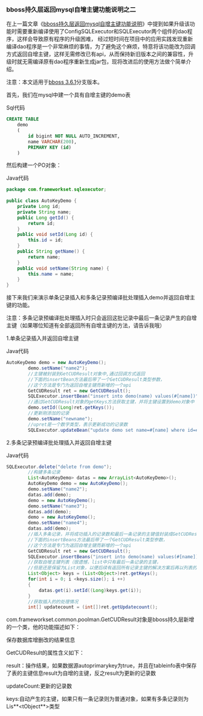 ### bboss持久层返回mysql自增主键功能说明之二

在上一篇文章《[bboss持久层返回mysql自增主键功能说明](http://yin-bp.iteye.com/blog/1729484)》中提到如果升级该功能时需要重新编译使用了ConfigSQLExecutor和SQLExecutor两个组件的dao程序，这样会导致原有程序的升级困难， 经过短时间在项目中的应用实践发现重新编译dao程序是一个非常麻烦的事情，为了避免这个麻烦，特意将该功能改为回调方式返回自增主键，这样无需修改已有api，从而保持新旧版本之间的兼容性，升级时就无需编译原有dao程序重新生成jar包，现将改进后的使用方法做个简单介绍。

注意：本文适用于[bboss 3.6.1](https://github.com/bbossgroups/bbossgroups-3.5/tree/bboss3.6.1)分支版本。

首先，我们在mysql中建一个具有自增主键的demo表

Sql代码

```sql
CREATE TABLE  
    demo  
    (  
        id bigint NOT NULL AUTO_INCREMENT,  
        name VARCHAR(200),  
        PRIMARY KEY (id)  
    )  
```

然后构建一个PO对象：

Java代码

```java
package com.frameworkset.sqlexecutor;  
  
public class AutoKeyDemo {  
    private Long id;  
    private String name;  
    public Long getId() {  
        return id;  
    }  
    public void setId(Long id) {  
        this.id = id;  
    }  
    public String getName() {  
        return name;  
    }  
    public void setName(String name) {  
        this.name = name;  
    }  
}  
```

接下来我们来演示单条记录插入和多条记录预编译批处理插入demo并返回自增主键的功能。

注意：多条记录预编译批处理插入时只会返回这批记录中最后一条记录产生的自增主键（如果哪位知道有全部返回所有自增主键的方法，请告诉我哦）

1.单条记录插入并返回自增主键

Java代码

```java
AutoKeyDemo demo = new AutoKeyDemo();         
        demo.setName("name2");    
        //主键被封装到GetCUDResult对象中,通过回调方式返回  
        //下面的insertBean方法最后带了一个GetCUDResult类型参数，  
        //这个方法是专门为返回自增主键而新增的一个api  
        GetCUDResult ret = new GetCUDResult();   
        SQLExecutor.insertBean("insert into demo(name) values(#[name])", demo,ret);  
        //通过GetCUDResult对象的getKeys方法获取主键，并将主键设置到demo对象中  
        demo.setId((Long)ret.getKeys());  
        //更新刚添加的记录  
        demo.setName("newname");      
        //upret是一个数字类型，表示更新成功的记录数         
        SQLExecutor.updateBean("update demo set name=#[name] where id=#[id]", demo,ret); 
```

2.多条记录预编译批处理插入并返回自增主键

Java代码 

```java
SQLExecutor.delete("delete from demo");  
        //构建多条记录  
        List<AutoKeyDemo> datas = new ArrayList<AutoKeyDemo>();       
        AutoKeyDemo demo = new AutoKeyDemo();         
        demo.setName("name2");  
        datas.add(demo);  
        demo = new AutoKeyDemo();         
        demo.setName("name3");  
        datas.add(demo);  
        demo = new AutoKeyDemo();         
        demo.setName("name4");  
        datas.add(demo);  
        //插入多条记录，并将成功插入的记录数和最后一条记录的主键值封装成GetCUDResult对象返回  
        //下面的insertBeans方法最后带了一个GetCUDResult类型参数，  
        //这个方法是专门为返回自增主键而新增的一个api  
        GetCUDResult ret = new GetCUDResult();   
        SQLExecutor.insertBeans("insert into demo(name) values(#[name])", datas,ret);  
        //获取自增主键列表（很遗憾，list中只有最后一条记录的主键，  
        //但是还是保留为List对象，以便后续有返回所有记录主键的解决方案后再以列表的方式返回这些主键）  
        List<Object> keys = (List<Object>)ret.getKeys();  
        for(int i = 0; i <keys.size(); i ++)  
        {  
            datas.get(i).setId((Long)keys.get(i));  
        }  
        //获取插入的的处理情况  
        int[] updatecount = (int[])ret.getUpdatecount();  
```

com.frameworkset.common.poolman.GetCUDResult对象是bboss持久层新增的一个类，他的功能描述如下：

保存数据库增删改的结果信息

GetCUDResult的属性含义如下：

result：操作结果，如果数据源autoprimarykey为true，并且在tableinfo表中保存了表的主键信息result为自增的主键，反之result为更新的记录数

updateCount:更新的记录数

keys:自动产生的主键，如果只有一条记录则为普通对象，如果有多条记录则为Lis**<tObject**>类型

